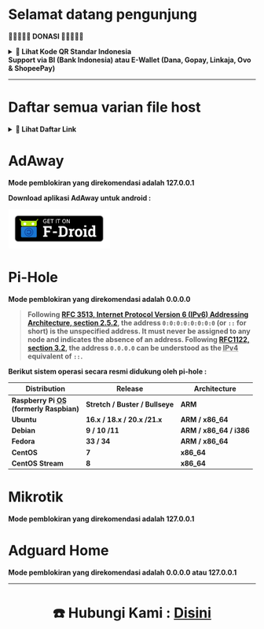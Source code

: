 # Selamat datang pengunjung

<b>💸💸💸💸💸 DONASI 💸💸💸💸💸</b> 

<details>
  <summary><b> 🔎 Lihat Kode QR Standar Indonesia</summary>
<p dir="auto"><a target="_blank" rel="noopener noreferrer" href="https://user-images.githubusercontent.com/94752371/166851078-7768997c-42dd-4cdf-b094-8fb590107a47.png"><img src="https://user-images.githubusercontent.com/94752371/166851078-7768997c-42dd-4cdf-b094-8fb590107a47.png" height="500" style="max-width: 100%;"></a></p>
</details>
Support via BI (Bank Indonesia) atau E-Wallet (Dana, Gopay, Linkaja, Ovo & ShopeePay)

<hr>

# Daftar semua varian file host
  
<details>
<summary><b> 🔎 Lihat Daftar Link</summary>
<table>
<thead>
<tr>
<th align="center">Judul</th>
<th align="center">Mode 0.0.0.0</th>
<th align="center">Mode 127.0.0.1</th>
<th align="center">Mode Domain</th>
<th align="center">Penulis</th>
</tr>
</thead>
<tbody>
<tr>
<td>Reguler</td>
<td align="center"><a href="https://raw.githubusercontent.com/fandanetwork/hosts/main/pihole/reguler" rel="nofollow">Link</a></td>
<td align="center"><a href="https://raw.githubusercontent.com/fandanetwork/hosts/main/adguard-home/reguler" rel="nofollow">Link</a></td>
<td align="center"><a href="/index" rel="nofollow">-</a></td>
<th align="center">Fanda Network</th>
</tr>
<tr>
<td>Advertising</td>
<td align="center"><a href="https://raw.githubusercontent.com/fandanetwork/hosts/main/pihole/ads" rel="nofollow">Link</a></td>
<td align="center"><a href="https://raw.githubusercontent.com/fandanetwork/hosts/main/adguard-home/ads" rel="nofollow">Link</a></td>
<td align="center"><a href="/index" rel="nofollow">-</a></td>
<th align="center">Fanda Network</th>
</tr>
<tr>
<td>Analytics</td>
<td align="center"><a href="https://raw.githubusercontent.com/fandanetwork/hosts/main/pihole/analytics" rel="nofollow">Link</a></td>
<td align="center"><a href="https://raw.githubusercontent.com/fandanetwork/hosts/main/adguard-home/analytics" rel="nofollow">Link</a></td>
<td align="center"><a href="/index" rel="nofollow">-</a></td>
<th align="center">Fanda Network</th>
</tr>
<tr>
<td>Log</td>
<td align="center"><a href="https://raw.githubusercontent.com/fandanetwork/hosts/main/pihole/log" rel="nofollow">Link</a></td>
<td align="center"><a href="https://raw.githubusercontent.com/fandanetwork/hosts/main/adguard-home/log" rel="nofollow">Link</a></td>
<td align="center"><a href="/index" rel="nofollow">-</a></td>
<th align="center">Fanda Network</th>
</tr>
<tr>
<td>Malware</td>
<td align="center"><a href="https://raw.githubusercontent.com/fandanetwork/hosts/main/pihole/malware" rel="nofollow">Link</a></td>
<td align="center"><a href="https://raw.githubusercontent.com/fandanetwork/hosts/main/adguard-home/malware" rel="nofollow">Link</a></td>
<td align="center"><a href="/index" rel="nofollow">-</a></td>
<th align="center">Fanda Network</th>
</tr>
<tr>
<td>Trackers</td>
<td align="center"><a href="https://raw.githubusercontent.com/fandanetwork/hosts/main/pihole/trackers" rel="nofollow">Link</a></td>
<td align="center"><a href="https://raw.githubusercontent.com/fandanetwork/hosts/main/adguard-home/trackers" rel="nofollow">Link</a></td>
<td align="center"><a href="/index" rel="nofollow">-</a></td>
<th align="center">Fanda Network</th>
</tr>
<tr>
<td>Ublock</td>
<td align="center"><a href="https://raw.githubusercontent.com/fandanetwork/hosts/main/pihole/ublock" rel="nofollow">Link</a></td>
<td align="center"><a href="https://raw.githubusercontent.com/fandanetwork/hosts/main/adguard-home/ublock" rel="nofollow">Link</a></td>
<td align="center"><a href="/index" rel="nofollow">-</a></td>
<th align="center">uBlock Origin</th>
</tr>
<tr>
<td>Push</td>
<td align="center"><a href="https://raw.githubusercontent.com/fandanetwork/hosts/main/pihole/push" rel="nofollow">Link</a></td>
<td align="center"><a href="https://raw.githubusercontent.com/fandanetwork/hosts/main/adguard-home/push" rel="nofollow">Link</a></td>
<td align="center"><a href="/index" rel="nofollow">-</a></td>
<th align="center">Fanda Network</th>
</tr>
<tr>
<td>Porn</td>
<td align="center"><a href="/index" rel="nofollow">-</a></td>
<td align="center"><a href="/index" rel="nofollow">-</a></td>
<td align="center"><a href="https://raw.githubusercontent.com/fandanetwork/hosts/main/domain/porn" rel="nofollow">Link</a></td>
<th align="center">Random</th>
</tr>
</tbody>
</table>
</details>

# AdAway
Mode pemblokiran yang direkomendasi adalah <b>127.0.0.1</b>

Download aplikasi AdAway untuk android : 
<p dir="auto"><a href="https://app.adaway.org/adaway.apk" rel="nofollow"><img src="https://raw.githubusercontent.com/AdAway/AdAway/master/Resources/get-it-on-fdroid.png" alt="Get it on official AdAway website" height="80" style="max-width: 100%;"></a>

# Pi-Hole

  Mode pemblokiran yang direkomendasi adalah <b>0.0.0.0</b>
<p><blockquote>Following <a href="https://tools.ietf.org/html/rfc3513#section-2.5.2">RFC 3513, Internet Protocol Version 6 (<abbr title="Internet Protocol version 6 (addresses like 2001:db8::ff00:42:8329)">IPv6</abbr>) Addressing Architecture, section 2.5.2</a>, the address <code>0:0:0:0:0:0:0:0</code> (or <code>::</code> for short) is the unspecified address. It must never be assigned to any node and indicates the absence of an address. Following <a href="https://tools.ietf.org/html/rfc1122#section-3.2">RFC1122, section 3.2</a>, the address <code>0.0.0.0</code> can be understood as the <abbr title="Internet Protocol version 4 (addresses like 192.168.0.1)">IPv4</abbr> equivalent of <code>::</code>.</blockquote></p>
  
Berikut sistem operasi secara resmi didukung oleh pi-hole :

<table>
<thead>
<tr>
<th>Distribution</th>
<th>Release</th>
<th>Architecture</th>
</tr>
</thead>
<tbody>
<tr>
<td>Raspberry Pi <abbr title="Operating system">OS</abbr> <br>(formerly Raspbian)</td>
<td>Stretch / Buster / Bullseye</td>
<td>ARM</td>
</tr>
<tr>
<td>Ubuntu</td>
<td>16.x / 18.x / 20.x /21.x</td>
<td>ARM / x86_64</td>
</tr>
<tr>
<td>Debian</td>
<td>9 / 10 /11</td>
<td>ARM / x86_64 / i386</td>
</tr>
<tr>
<td>Fedora</td>
<td>33 / 34</td>
<td>ARM / x86_64</td>
</tr>
<tr>
<td>CentOS</td>
<td>7</td>
<td>x86_64</td>
</tr>
<tr>
<td>CentOS Stream</td>
<td>8</td>
<td>x86_64</td>
</tr>
</tbody>
</table>

# Mikrotik

  Mode pemblokiran yang direkomendasi adalah <b>127.0.0.1</b>

# Adguard Home

  Mode pemblokiran yang direkomendasi adalah <b>0.0.0.0 atau 127.0.0.1</b>
<hr>
<center><h1> ☎️ Hubungi Kami : <a href="https://linktr.ee/fandagroup" target="_blank" class="text-bold">Disini</a> </h1></center>
